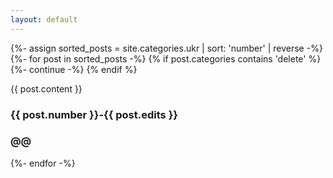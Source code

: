 ```yaml
---
layout: default
---
```


{%- assign sorted_posts = site.categories.ukr | sort: 'number' | reverse -%}
{%- for post in sorted_posts -%}
{% if post.categories contains 'delete' %}
{%- continue -%}
{% endif %}

  <div class="post-data">
    {{ post.content }}
    <h3 class="number-field">
      {{ post.number }}-{{ post.edits }}
    </h3>
    <h3 class="type-field">
      @@
    </h3>
  </div>
{%- endfor -%}
